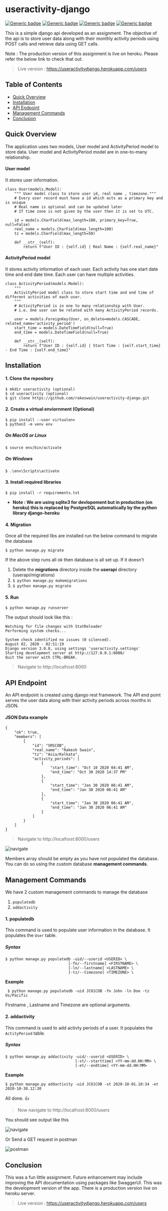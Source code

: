 # useractivity-django
[![Generic badge](https://img.shields.io/badge/version-v1.0.0-blue.svg)](https://shields.io/)
[![Generic badge](https://img.shields.io/badge/made%20with-django-green.svg)](https://shields.io/)
[![Generic badge](https://img.shields.io/badge/build-passing-any.svg)](https://shields.io/)
[![Generic badge](https://img.shields.io/badge/deployed%20on-heroku-purple.svg)](https://shields.io/)

This is a simple django api developed as an assignment. The objective of the api is to store user data along with their monthly activity periods using POST calls and retrieve data using GET calls.

Note : The production version of this assignment is live on heroku. Please refer the below link to check that out. 

> Live version : https://useractivitydjango.herokuapp.com/users

## Table of Contents

- [Quick Overview](#quickoverview)
- [Installation](#installation)
- [API Endpoint](#apiendpoint)
- [Management Commands](#commands)
- [Conclusion](#conclusion)

## Quick Overview <a name="quickoverview"></a>
The application uses two models, User model and ActivityPeriod model to store data. User model and ActivityPeriod model are in one-to-many relationship.
#### User model
It stores user information.
```
class User(models.Model):
    """ User model class to store user id, real name , timezone."""
    # Every user record must have a id which acts as a primary key and is unique
    # Real name is optional and can be updated later
    # If time zone is not given by the user then it is set to UTC.

    id = models.CharField(max_length=100, primary_key=True, null=False)
    real_name = models.CharField(max_length=100)
    tz = models.CharField(max_length=50)

    def __str__(self):
        return f"User ID : {self.id} | Real Name : {self.real_name}"
```
#### ActivityPeriod model
It stores activity information of each user. Each activity has one start date time and end date time. Each user can have multiple activities.
```
class ActivityPeriod(models.Model):
    """
    ActivityPeriod model class to store start time and end time of different activities of each user.
    """
    # ActivityPeriod is in one to many relationship with User.
    # i.e. One user can be related with many ActivityPeriod records.

    user = models.ForeignKey(User, on_delete=models.CASCADE, related_name='activity_period')
    start_time = models.DateTimeField(null=True)
    end_time = models.DateTimeField(null=True)

    def __str__(self):
        return f"User ID : {self.id} | Start Time : {self.start_time} - End Time : {self.end_time}"

```
## Installation <a name="installation"></a>
#### 1. Clone the repository 
```
$ mkdir useractivity (optional)
$ cd useractivity (optional)
$ git clone https://github.com/rakeswain/useractivity-django.git
```
#### 2. Create a virtual enviornment (Optional)
```
$ pip install --user virtualenv
$ python3 -m venv env
```
##### On MacOS or Linux
```
$ source env/bin/activate
```
##### On Windows
```
$ .\env\Scripts\activate
```
#### 3. Install required libraries 
```
$ pip install -r requirements.txt
```
 * **Note : We are using sqlite3 for devlopement but in production (on heroku) this is replaced by PostgreSQL automatically by the python library django-heroku**
 
#### 4. Migration
Once all the required libs are installed run the below command to migrate the database
```
$ python manage.py migrate
```
If the above step runs all ok then database is all set up. If it doesn't
1. Delete the **migrations** directory inside the **userapi** directory (userapi/migrations)
2. ``` $ python manage.py makemigrations ```
3. ``` $ python manage.py migrate ```
#### 5. Run 
```
$ python manage.py runserver
```
The output should look like this :
```
Watching for file changes with StatReloader
Performing system checks...

System check identified no issues (0 silenced).
August 02, 2020 - 02:51:19
Django version 3.0.8, using settings 'useractivity.settings'
Starting development server at http://127.0.0.1:8000/
Quit the server with CTRL-BREAK.
```
>Navigate to http://localhost:8000
## API Endpoint <a name="apiendpoint"></a>
An API endpoint is created using django rest framework. The API end point serves the user data along with their activity periods across months in JSON. 
#### JSON Data example
```
{
    "ok": true,
    "members": [
        {
            "id": "SM1COB",
            "real_name": "Rakesh Swain",
            "tz": "Asia/Kolkata",
            "activity_periods": [
                {
                    "start_time": "Oct 10 2020 04:41 AM",
                    "end_time": "Oct 30 2020 14:37 PM"
                },
                {
                    "start_time": "Jan 30 2020 06:41 AM",
                    "end_time": "Jan 30 2020 06:41 AM"
                },
                {
                    "start_time": "Jan 30 2020 06:41 AM",
                    "end_time": "Jan 30 2020 06:41 AM"
                }
            ]
        }
    ]
}
```
> Navigate to http://localhost:8000/users

![navigate](https://user-images.githubusercontent.com/25014638/89110805-15788d80-d46c-11ea-83c9-9957fccb9632.PNG)

Members array should be empty as you have not populated the database. You can do so using the custom database **management commands**.
## Management Commands <a name="commands"></a>
We have 2 custom management commands to manage the database
1. ```populatedb```
2. ```addactivity```

#### 1. populatedb
This command is used to populate user information in the database. It populates the ```User``` table.
##### Syntax 
```
$ python manage.py populatedb -uid/--userid <USERID> \
                            [-fn/--firstname] <FIRSTNAME> \
                            [-ln/--lastname] <LASTNAME> \
                            [-tz/--timezone] <TIMEZONE> \
```

**Example**

``` $ python manage.py populatedb -uid JCO1COB -fn John -ln Doe -tz Us/Pacific```

Firstname , Lastname and Timezone are optional arguments. 

#### 2. addactivity
This command is used to add activty periods of a user. It populates the `ActityPeriod` table.
##### Syntax
```
$ python manage.py addactivity -uid/--userid <USERID> \
                               [-st/--starttime] <YY-mm-dd.HH:MM> \
                               [-et/--endtime] <YY-mm-dd.HH:MM>
```
**Example**

`$ python manage.py addactivity -uid JCO1COB -st 2020-10-01.10:34 -et 2020-10-30.12:30`

All done. :+1:

> Now navigate to http://localhost:8000/users

You should see output like this

![navigate](https://user-images.githubusercontent.com/25014638/89111238-195ade80-d471-11ea-97e0-e0347f198699.PNG)

Or Send a GET request in postman

![postman](https://user-images.githubusercontent.com/25014638/89111245-2972be00-d471-11ea-8829-27cb393e804a.PNG)

## Conclusion <a name="conclusion"></a>
This was a fun little assignment. Future enhancement may include improving the API documentation using packages like SwaggerUI. This was the development version of the app.
There is a production version live on heroku server. 

> Live version : https://useractivitydjango.herokuapp.com/users





















